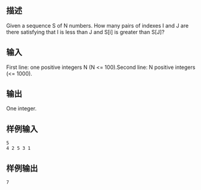 ## 描述


Given a sequence S of N numbers. How many pairs of indexes I and J are there satisfying that I is less than J and S[i] is greater than S[J]?

## 输入


First line: one positive integers N (N <= 100).Second line: N positive integers (<= 1000).

## 输出


One integer.

## 样例输入


```
5
4 2 5 3 1
```


## 样例输出


```
7
```


